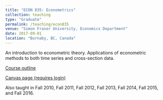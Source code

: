 ```yaml
---
title: "ECON 835: Econometrics"
collection: teaching
type: "Graduate"
permalink: /teaching/econ835
venue: "Simon Fraser University, Economics Department"
date: 2017-09-01
location: "Burnaby, BC, Canada"
---
```


An introduction to econometric theory. Applications of econometric methods to both time series and cross-section data. 

[Course outline](http://www.sfu.ca/outlines.html?2017/fall/econ/835/g100)

[Canvas page (requires login)](https://canvas.sfu.ca/courses/34088)

Also taught in Fall 2010, Fall 2011, Fall 2012, Fall 2013, Fall 2014, Fall 2015, and Fall 2016.
